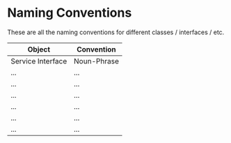 # Naming Conventions

These are all the naming conventions for different classes / interfaces / etc.

| Object                   | Convention       |
| ------------------------ | ---------------- |
| Service Interface        | Noun-Phrase      |
| ... | ... |
| ... | ... |
| ... | ... |
| ... | ... |
| ... | ... |
| ... | ... |